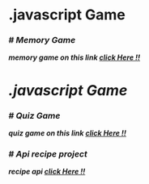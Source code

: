 <h1>.javascript Game</h1>
<i><b>
<h3># Memory Game</h3>
<p> memory game on  this link <a href="https://65d2f9168f9c51dec78e686b--chic-taiyaki-b884a1.netlify.app/"> click Here !!</a></p>


<h1>.javascript Game</h1>
<i><b>
<h3># Quiz  Game</h3>
<p> quiz game on  this link <a href="https://65fa88ca84001233acd01fa8--venerable-kulfi-dbac9a.netlify.app/"> click Here !!</a></p>



<h3># Api recipe project</h3>
<p>recipe api <a href="https://660815e0053e1ff0caa99190--jovial-raindrop-a6828f.netlify.app/"> click Here !!</a></p>






